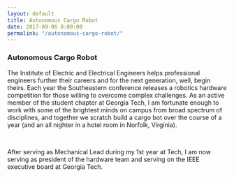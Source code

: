 ```yaml
---
layout: default
title: Autonomous Cargo Robot
date: 2017-09-06 8:00:00
permalink: "/autonomous-cargo-robot/"
---
```


<section class="portfolio-page" style="background-image: url(/assets/img/portfolio/autonomous-cargo-robot/background.jpg);">

<div class="portfolio-content" markdown="1">

### Autonomous Cargo Robot

The Institute of Electric and Electrical Engineers helps professional engineers further their careers and
for the next generation, well, begin theirs. Each year the Southeastern conference releases a robotics hardware
competition for those willing to overcome complex challenges. As an active member of the student chapter at
Georgia Tech, I am fortunate enough to work with some of the brightest minds on campus from broad spectrum
of disciplines, and together we scratch build a cargo bot over the course of a year (and an all nighter in a
hotel room in Norfolk, Virginia).

<br>

After serving as Mechanical Lead during my 1st year at Tech, I am now serving as president of the hardware team
and serving on the IEEE executive board at Georgia Tech.
    
</div>

</section>